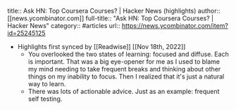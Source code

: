 title:: Ask HN: Top Coursera Courses? | Hacker News (highlights)
author:: [[news.ycombinator.com]]
full-title:: "Ask HN: Top Coursera Courses? | Hacker News"
category:: #articles
url:: https://news.ycombinator.com/item?id=25245125

- Highlights first synced by [[Readwise]] [[Nov 18th, 2022]]
	- You overlooked the two states of learning: focused and diffuse. Each is important. That was a big eye-opener for me as I used to blame my mind needing to take frequent breaks and thinking about other things on my inability to focus. Then I realized that it's just a natural way to learn.
	- There was lots of actionable advice. Just as an example: frequent self testing.